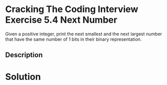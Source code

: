 # Cracking The Coding Interview Exercise 5.4 Next Number

Given a positive integer, print the next smallest and the next largest number that
have the same number of 1 bits in their binary representation.

## Description


# Solution
